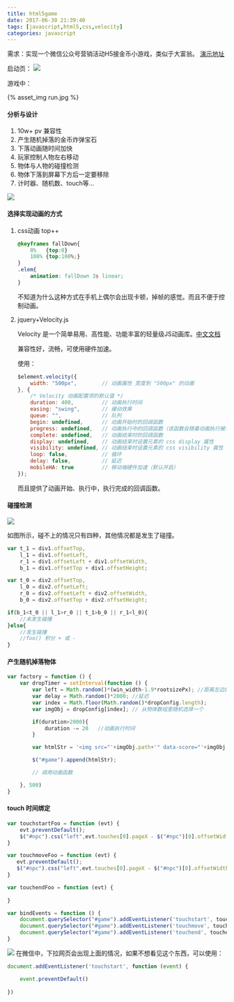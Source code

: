 ```yaml
---
title: html5game
date: 2017-06-30 21:39:40
tags: [javascript,html5,css,velocity]
categories: javascript
---
```

需求：实现一个微信公众号营销活动H5接金币小游戏，类似于大富翁。 [演示地址](http://qhxing.site/game/game.html)

启动页：
![](index.jpg)

<!-- more -->

游戏中：

{% asset_img run.jpg %}

#### 分析与设计

1. 10w+ pv  兼容性
2. 产生随机掉落的金币炸弹宝石
3. 下落动画随时间加快
4. 玩家控制人物左右移动
5. 物体与人物的碰撞检测
6. 物体下落到屏幕下方后一定要移除 
7. 计时器、随机数、touch等...

![](design.jpg)

#### 选择实现动画的方式

1. css动画 top++ 

    ```css
    @keyframes fallDown{
        0%   {top:0}
        100% {top:100%;}
    }
    .elem{
        animation: fallDown 3s linear;
    }
    ```
    不知道为什么这种方式在手机上偶尔会出现卡顿，掉帧的感觉。而且不便于控制动画。

2. jquery+Velocity.js

    Velocity 是一个简单易用、高性能、功能丰富的轻量级JS动画库。[中文文档](http://www.mrfront.com/docs/velocity.js/index.html/ "velocity")
    
    兼容性好，流畅，可使用硬件加速。

    使用：

    ```javascript
    $element.velocity({
        width: "500px",        // 动画属性 宽度到 "500px" 的动画
    }, {
        /* Velocity 动画配置项的默认值 */
        duration: 400,         // 动画执行时间
        easing: "swing",       // 缓动效果
        queue: "",             // 队列
        begin: undefined,      // 动画开始时的回调函数
        progress: undefined,   // 动画执行中的回调函数（该函数会随着动画执行被不断触发）
        complete: undefined,   // 动画结束时的回调函数
        display: undefined,    // 动画结束时设置元素的 css display 属性
        visibility: undefined, // 动画结束时设置元素的 css visibility 属性
        loop: false,           // 循环
        delay: false,          // 延迟
        mobileHA: true         // 移动端硬件加速（默认开启）
    });
    ```
    而且提供了动画开始、执行中，执行完成的回调函数。

#### 碰撞检测

![](impact.jpg)

如图所示，碰不上的情况只有四种，其他情况都是发生了碰撞。

```javascript
var t_1 = div1.offsetTop, 
    l_1 = div1.offsetLeft,
    r_1 = div1.offsetLeft + div1.offsetWidth,
    b_1 = div1.offsetTop + div1.offsetHeight;

var t_0 = div2.offsetTop,
    l_0 = div2.offsetLeft;
    r_0 = div2.offsetLeft + div2.offsetWidth,
    b_0 = div2.offsetTop + div2.offsetHeight;

if(b_1<t_0 || l_1>r_0 || t_1>b_0 || r_1<l_0){
    //未发生碰撞
}else{
    //发生碰撞
    //foo() 积分 + 或 -
}
```

#### 产生随机掉落物体

```javascript
var factory = function () {
    var dropTimer = setInterval(function () {
        var left = Math.random()*(win_width-1.9*rootsizePx); //距离左边的宽度
        var delay = Math.random()*2000; //延迟
        var index = Math.floor(Math.random()*dropConfig.length); 
        var imgObj = dropConfig[index]; // 从物体数组里随机选择一个

        if(duration>2000){
            duration -= 20   //动画执行时间
        }

        var htmlStr = '<img src="'+imgObj.path+'" data-score="'+imgObj.score+'" data-delay="'+delay+'" data-duration="'+duration+'" class="dropDown" style="left:'+left+'px;width:'+imgObj.width+'"/>';

        $("#game").append(htmlStr);

        // 调用动画函数

    }, 500)
}
```

#### touch 时间绑定

```javascript
var touchstartFoo = function (evt) {
    evt.preventDefault();
    $("#npc").css("left",evt.touches[0].pageX - $("#npc")[0].offsetWidth/2 + 'px');
}

var touchmoveFoo = function (evt) {
   evt.preventDefault();
   $("#npc").css("left",evt.touches[0].pageX - $("#npc")[0].offsetWidth/2 + 'px');
}

var touchendFoo = function (evt) {
    
}

var bindEvents = function () {
    document.querySelector("#game").addEventListener('touchstart', touchstartFoo, false);
    document.querySelector("#game").addEventListener('touchmove', touchmoveFoo, false);
    document.querySelector("#game").addEventListener('touchend', touchendFoo, false);
}
```
![](down.png)
在微信中，下拉网页会出现上面的情况，如果不想看见这个东西，可以使用：

```javascript
document.addEventListener('touchstart', function (event) {

    event.preventDefault()
    
})

```
